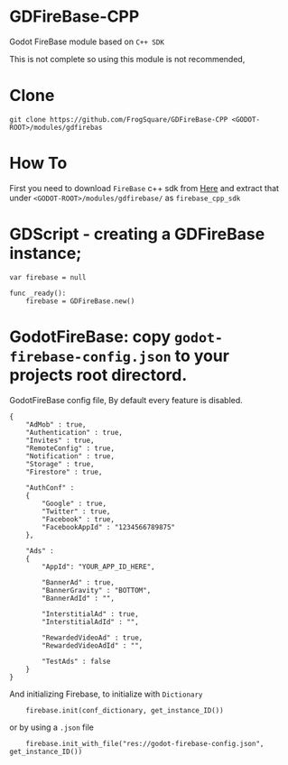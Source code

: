 # GDFireBase-CPP
Godot FireBase module based on `C++ SDK`

This is not complete so using this module is not recommended, 

# Clone
```
git clone https://github.com/FrogSquare/GDFireBase-CPP <GODOT-ROOT>/modules/gdfirebas
```

# How To
First you need to download `FireBase` c++ sdk from [Here](https://firebase.google.com/docs/cpp/setup) and extract that under `<GODOT-ROOT>/modules/gdfirebase/` as `firebase_cpp_sdk`

# GDScript - creating a GDFireBase instance;
```
var firebase = null

func _ready():
    firebase = GDFireBase.new()
```

# GodotFireBase: copy `godot-firebase-config.json` to your projects root directord.
GodotFireBase config file, By default every feature is disabled.

```
{
    "AdMob" : true,
    "Authentication" : true,
    "Invites" : true,
    "RemoteConfig" : true,
    "Notification" : true,
    "Storage" : true,
    "Firestore" : true,

    "AuthConf" :
    {
        "Google" : true,
        "Twitter" : true,
        "Facebook" : true,
        "FacebookAppId" : "1234566789875"
    },

    "Ads" :
    {
        "AppId": "YOUR_APP_ID_HERE",

        "BannerAd" : true,
        "BannerGravity" : "BOTTOM",
        "BannerAdId" : "",

        "InterstitialAd" : true,
        "InterstitialAdId" : "",

        "RewardedVideoAd" : true,
        "RewardedVideoAdId" : "",

        "TestAds" : false
    }
}
```

And initializing Firebase, to initialize with `Dictionary`
```
    firebase.init(conf_dictionary, get_instance_ID())
```

or by using a `.json` file

```
    firebase.init_with_file("res://godot-firebase-config.json", get_instance_ID())
```

